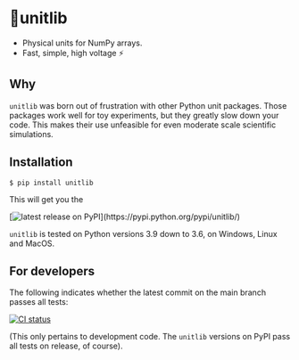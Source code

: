 # 📐unitlib

- Physical units for NumPy arrays.
- Fast, simple, high voltage ⚡



## Why

`unitlib` was born out of frustration with other Python unit packages.
Those packages work well for toy experiments, but they greatly slow down your code.
This makes their use unfeasible for even moderate scale scientific simulations.



## Installation

```
$ pip install unitlib
```
This will get you the

[![latest release on PyPI](https://img.shields.io/pypi/v/unitlib.svg?label=latest%20release%20on%20PyPI:)](https://pypi.python.org/pypi/unitlib/)

`unitlib` is tested on Python versions 3.9 down to 3.6, on Windows, Linux and MacOS.



## For developers

The following indicates whether the latest commit on the main branch passes all tests:

[![CI status](https://github.com/tfiers/unitlib/workflows/CI/badge.svg)](https://github.com/tfiers/unitlib/actions)

(This only pertains to development code. The `unitlib` versions on PyPI
pass all tests on release, of course).
